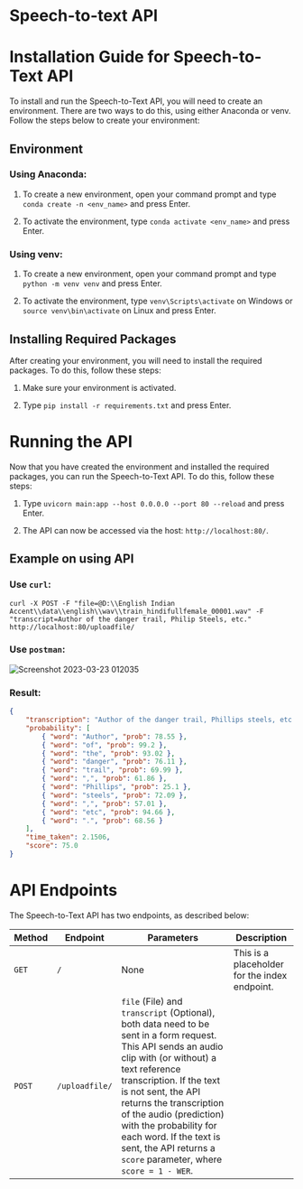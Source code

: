 # Speech-to-text API

# Installation Guide for Speech-to-Text API

To install and run the Speech-to-Text API, you will need to create an environment. There are two ways to do this, using either Anaconda or venv. Follow the steps below to create your environment:

## Environment

### Using Anaconda:
1. To create a new environment, open your command prompt and type `conda create -n <env_name>` and press Enter.

2. To activate the environment, type `conda activate <env_name>` and press Enter.

### Using venv:

1. To create a new environment, open your command prompt and type `python -m venv venv` and press Enter.

2. To activate the environment, type `venv\Scripts\activate` on Windows or `source venv\bin\activate` on Linux and press Enter.

## Installing Required Packages

After creating your environment, you will need to install the required packages. To do this, follow these steps:

1. Make sure your environment is activated.

2. Type `pip install -r requirements.txt` and press Enter.

# Running the API

Now that you have created the environment and installed the required packages, you can run the Speech-to-Text API. To do this, follow these steps:

1. Type `uvicorn main:app --host 0.0.0.0 --port 80 --reload` and press Enter.

2. The API can now be accessed via the host: `http://localhost:80/`.

## Example on using API

### Use `curl`:

`curl -X POST -F "file=@D:\\English Indian Accent\\data\\english\\wav\\train_hindifullfemale_00001.wav" -F "transcript=Author of the danger trail, Philip Steels, etc." http://localhost:80/uploadfile/`

### Use `postman`:

![Screenshot 2023-03-23 012035](https://user-images.githubusercontent.com/30165828/227000803-706c5de6-5062-4aa5-b365-d985b35fe7c5.png)

### Result:

````JSON
{
    "transcription": "Author of the danger trail, Phillips steels, etc.",
    "probability": [
        { "word": "Author", "prob": 78.55 },
        { "word": "of", "prob": 99.2 },
        { "word": "the", "prob": 93.02 },
        { "word": "danger", "prob": 76.11 },
        { "word": "trail", "prob": 69.99 },
        { "word": ",", "prob": 61.86 },
        { "word": "Phillips", "prob": 25.1 },
        { "word": "steels", "prob": 72.09 },
        { "word": ",", "prob": 57.01 },
        { "word": "etc", "prob": 94.66 },
        { "word": ".", "prob": 68.56 }
    ],
    "time_taken": 2.1506,
    "score": 75.0
}
````

# API Endpoints

The Speech-to-Text API has two endpoints, as described below:

| Method | Endpoint | Parameters | Description |
| --- | --- | --- | --- |
| `GET` | `/` | None | This is a placeholder for the index endpoint. | 
| `POST` | `/uploadfile/` | `file` (File) and `transcript` (Optional), both data need to be sent in a form request.	This API sends an audio clip with (or without) a text reference transcription. If the text is not sent, the API returns the transcription of the audio (prediction) with the probability for each word. If the text is sent, the API returns a `score` parameter, where `score = 1 - WER`. |
